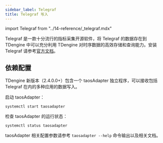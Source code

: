 ```yaml
---
sidebar_label: Telegraf
title: Telegraf 写入
---
```


import Telegraf from "../14-reference/_telegraf.mdx"

Telegraf 是一款十分流行的指标采集开源软件，将 Telegraf 的数据存在到 TDengine 中可以充分利用 TDengine 对时序数据的高效存储和查询能力。安装 Telegraf 请参考[官方文档](https://portal.influxdata.com/downloads/)。

## 依赖配置

TDengine 新版本（2.4.0.0+）包含一个 taosAdapter 独立程序，可以接收包括 Telegraf 在内的多种应用的数据写入。

启动 taosAdapter：

```
systemctl start taosadapter
```

检查 taosAdapter 的运行状态：

```
systemctl status taosadapter
```

<Telegraf />

taosAdapter 相关配置参数请参考 `taosadapter --help` 命令输出以及相关文档。
